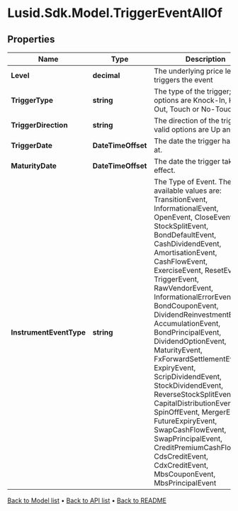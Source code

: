 # Lusid.Sdk.Model.TriggerEventAllOf

## Properties

Name | Type | Description | Notes
------------ | ------------- | ------------- | -------------
**Level** | **decimal** | The underlying price level that triggers the event | 
**TriggerType** | **string** | The type of the trigger; valid options are Knock-In, Knock-Out, Touch or No-Touch | 
**TriggerDirection** | **string** | The direction of the trigger; valid options are Up and Down | 
**TriggerDate** | **DateTimeOffset** | The date the trigger happens at. | 
**MaturityDate** | **DateTimeOffset** | The date the trigger takes effect. | 
**InstrumentEventType** | **string** | The Type of Event. The available values are: TransitionEvent, InformationalEvent, OpenEvent, CloseEvent, StockSplitEvent, BondDefaultEvent, CashDividendEvent, AmortisationEvent, CashFlowEvent, ExerciseEvent, ResetEvent, TriggerEvent, RawVendorEvent, InformationalErrorEvent, BondCouponEvent, DividendReinvestmentEvent, AccumulationEvent, BondPrincipalEvent, DividendOptionEvent, MaturityEvent, FxForwardSettlementEvent, ExpiryEvent, ScripDividendEvent, StockDividendEvent, ReverseStockSplitEvent, CapitalDistributionEvent, SpinOffEvent, MergerEvent, FutureExpiryEvent, SwapCashFlowEvent, SwapPrincipalEvent, CreditPremiumCashFlowEvent, CdsCreditEvent, CdxCreditEvent, MbsCouponEvent, MbsPrincipalEvent | 

[Back to Model list](../README.md#documentation-for-models) &#8226; [Back to API list](../README.md#documentation-for-api-endpoints) &#8226; [Back to README](../README.md)

